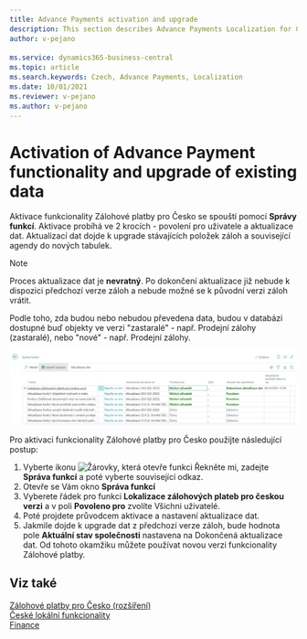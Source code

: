 ```yaml
---
title: Advance Payments activation and upgrade
description: This section describes Advance Payments Localization for Czech extension functionality.
author: v-pejano

ms.service: dynamics365-business-central
ms.topic: article
ms.search.keywords: Czech, Advance Payments, Localization
ms.date: 10/01/2021
ms.reviewer: v-pejano
ms.author: v-pejano
---
```


# Activation of Advance Payment functionality and upgrade of existing data  

Aktivace funkcionality Zálohové platby pro Česko se spouští pomocí **Správy funkcí**. Aktivace probíhá ve 2 krocích - povolení pro uživatele a aktualizace dat. Aktualizací dat dojde k upgrade stávajících položek záloh a související agendy do nových tabulek.  

> [!NOTE]
> Proces aktualizace dat je **nevratný**. Po dokončení aktualizace již nebude k dispozici předchozí verze záloh a nebude možné se k původní verzi záloh vrátit.

Podle toho, zda budou nebo nebudou převedena data, budou v databázi dostupné buď objekty ve verzi "zastaralé" - např. Prodejní zálohy (zastaralé), nebo "nové" - např. Prodejní zálohy.  

![Správa funkcí](Media/AdvP-Activate.png "Správa funkcí")

Pro aktivaci funkcionality Zálohové platby pro Česko použijte následující postup:

1. Vyberte ikonu ![Žárovky, která otevře funkci Řekněte mi](../../media/ui-search/search_small.png "Řekněte mi, co chcete dělat"), zadejte **Správa funkcí** a poté vyberte související odkaz.
2. Otevře se Vám okno **Správa funkcí**
3. Vyberete řádek pro funkci **Lokalizace zálohových plateb pro českou verzi** a v poli **Povoleno pro** zvolíte Všichni uživatelé.
4. Poté projdete průvodcem aktivace a nastavení aktualizace dat.
5. Jakmile dojde k upgrade dat z předchozí verze záloh, bude hodnota pole **Aktuální stav společnosti** nastavena na Dokončená aktualizace dat. Od tohoto okamžiku můžete používat novou verzi funkcionality Zálohové platby.  

## Viz také

[Zálohové platby pro Česko (rozšíření)](ui-extensions-advance-payments-localization-cz.md)  
[České lokální funkcionality](czech-local-functionality.md)  
[Finance](../../finance.md)
